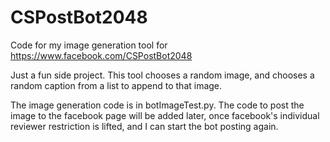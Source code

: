 # CSPostBot2048
Code for my image generation tool for https://www.facebook.com/CSPostBot2048

Just a fun side project. This tool chooses a random image, and chooses a random caption from a list to append to that image.

The image generation code is in botImageTest.py. The code to post the image to the facebook page will be added later, once facebook's individual reviewer restriction is lifted, and I can start the bot posting again.

